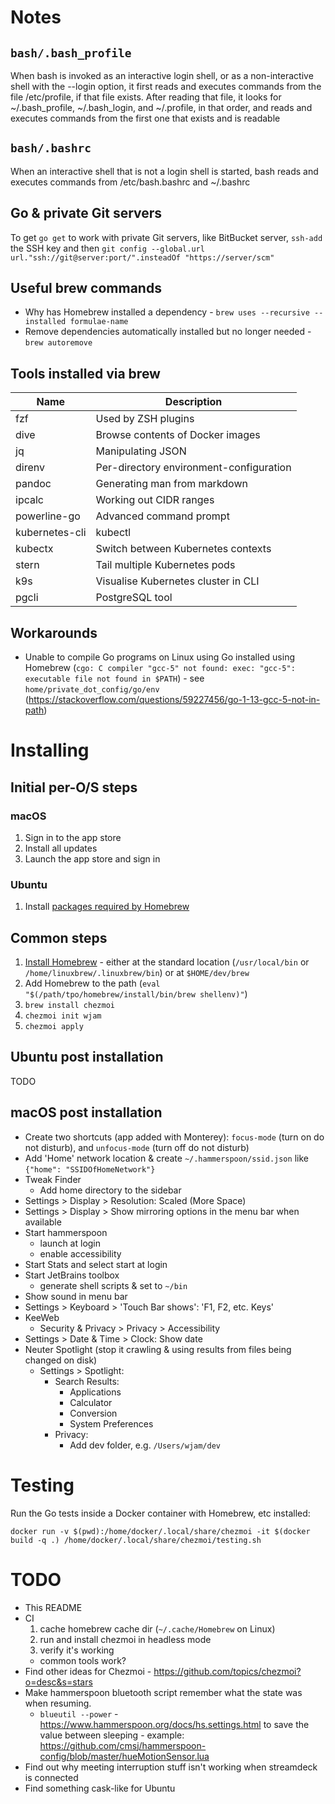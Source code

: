 # Notes

## `bash/.bash_profile`
When bash is invoked as an interactive login shell, or as a non-interactive shell with the --login option,
it first reads and executes commands from the file /etc/profile, if that file exists.
After reading that file, it looks for ~/.bash_profile, ~/.bash_login, and ~/.profile, in that order,
and reads and executes commands from the first one that exists and is readable

## `bash/.bashrc`
When an interactive shell that is not a login shell is started, bash reads and executes commands from /etc/bash.bashrc and ~/.bashrc

## Go & private Git servers
To get `go get` to work with private Git servers, like BitBucket server, `ssh-add` the SSH key and then
`git config --global.url url."ssh://git@server:port/".insteadOf "https://server/scm"`

## Useful brew commands
* Why has Homebrew installed a dependency - `brew uses --recursive --installed formulae-name`
* Remove dependencies automatically installed but no longer needed - `brew autoremove`

## Tools installed via brew

| Name                  | Description                             |
|-----------------------|-----------------------------------------|
| fzf                   | Used by ZSH plugins                     |
| dive                  | Browse contents of Docker images        |
| jq                    | Manipulating JSON                       |
| direnv                | Per-directory environment-configuration |
| pandoc                | Generating man from markdown            |
| ipcalc                | Working out CIDR ranges                 |
| powerline-go          | Advanced command prompt                 |
| kubernetes-cli        | kubectl                                 |
| kubectx               | Switch between Kubernetes contexts      |
| stern                 | Tail multiple Kubernetes pods           |
| k9s                   | Visualise Kubernetes cluster in CLI     |
| pgcli                 | PostgreSQL tool                         |

## Workarounds
* Unable to compile Go programs on Linux using Go installed using Homebrew (`cgo: C compiler "gcc-5" not found: exec: "gcc-5": executable file not found in $PATH`) - see `home/private_dot_config/go/env` (https://stackoverflow.com/questions/59227456/go-1-13-gcc-5-not-in-path)

# Installing

## Initial per-O/S steps
### macOS
1. Sign in to the app store
2. Install all updates
3. Launch the app store and sign in

### Ubuntu
1. Install [packages required by Homebrew](https://docs.brew.sh/Homebrew-on-Linux#requirements)

## Common steps
1. [Install Homebrew](https://brew.sh/) - either at the standard location (`/usr/local/bin` or `/home/linuxbrew/.linuxbrew/bin`)
   or at `$HOME/dev/brew`
2. Add Homebrew to the path (`eval "$(/path/tpo/homebrew/install/bin/brew shellenv)"`)
3. `brew install chezmoi`
4. `chezmoi init wjam`
5. `chezmoi apply`

## Ubuntu post installation
TODO

## macOS post installation
* Create two shortcuts (app added with Monterey): `focus-mode` (turn on do not disturb), and `unfocus-mode` (turn off do not disturb)
* Add 'Home' network location & create `~/.hammerspoon/ssid.json` like `{"home": "SSIDOfHomeNetwork"}`
* Tweak Finder
  * Add home directory to the sidebar
* Settings > Display > Resolution: Scaled (More Space)
* Settings > Display > Show mirroring options in the menu bar when available
* Start hammerspoon
  * launch at login
  * enable accessibility
* Start Stats and select start at login
* Start JetBrains toolbox
  * generate shell scripts & set to `~/bin`
* Show sound in menu bar
* Settings > Keyboard > 'Touch Bar shows': 'F1, F2, etc. Keys'
* KeeWeb
  * Security & Privacy > Privacy > Accessibility
* Settings > Date & Time > Clock: Show date
* Neuter Spotlight (stop it crawling & using results from files being changed on disk)
  * Settings > Spotlight:
    * Search Results:
      * Applications
      * Calculator
      * Conversion
      * System Preferences
    * Privacy:
      * Add dev folder, e.g. `/Users/wjam/dev`

# Testing
Run the Go tests inside a Docker container with Homebrew, etc installed:
```shell
docker run -v $(pwd):/home/docker/.local/share/chezmoi -it $(docker build -q .) /home/docker/.local/share/chezmoi/testing.sh
```

# TODO
* This README
* CI
  1. cache homebrew cache dir (`~/.cache/Homebrew` on Linux)
  2. run and install chezmoi in headless mode
  3. verify it's working
    * common tools work?
* Find other ideas for Chezmoi - https://github.com/topics/chezmoi?o=desc&s=stars
* Make hammerspoon bluetooth script remember what the state was when resuming.
  * `blueutil --power` - https://www.hammerspoon.org/docs/hs.settings.html to save the value between sleeping - example: https://github.com/cmsj/hammerspoon-config/blob/master/hueMotionSensor.lua
* Find out why meeting interruption stuff isn't working when streamdeck is connected
* Find something cask-like for Ubuntu
